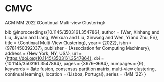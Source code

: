 # CMVC
ACM MM 2022 《Continual Multi-view Clustering》

bib
@inproceedings{10.1145/3503161.3547864,
author = {Wan, Xinhang and Liu, Jiyuan and Liang, Weixuan and Liu, Xinwang and Wen, Yi and Zhu, En},
title = {Continual Multi-View Clustering},
year = {2022},
isbn = {9781450392037},
publisher = {Association for Computing Machinery},
address = {New York, NY, USA},
url = {https://doi.org/10.1145/3503161.3547864},
doi = {10.1145/3503161.3547864},
pages = {3676–3684},
numpages = {9},
keywords = {late fusion, consensus partition matrix, multi-view clustering, continual learning},
location = {Lisboa, Portugal},
series = {MM '22}
}
